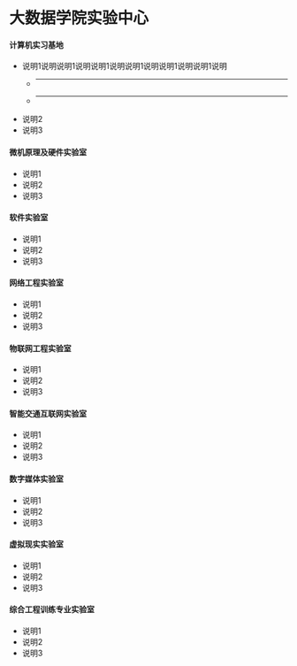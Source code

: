 


# 大数据学院实验中心


####  计算机实习基地
-  说明1说明说明1说明说明1说明说明1说明说明1说明说明1说明
    * ------------------------------------------------
    * -------------------------------------------------------
-  说明2
-  说明3

#### 微机原理及硬件实验室
- 说明1
- 说明2
- 说明3

#### 软件实验室
- 说明1
- 说明2
- 说明3

#### 网络工程实验室
- 说明1
- 说明2
- 说明3

#### 物联网工程实验室
- 说明1
- 说明2
- 说明3

#### 智能交通互联网实验室
- 说明1
- 说明2
- 说明3

#### 数字媒体实验室
- 说明1
- 说明2
- 说明3

#### 虚拟现实实验室
- 说明1
- 说明2
- 说明3

#### 综合工程训练专业实验室
- 说明1
- 说明2
- 说明3
